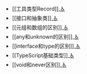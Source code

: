 - [[工具类型Record]]_[♿](./工具类型Record.md)
- [[接口和抽象类]]_[♿](./接口和抽象类.md)
- [[元组和数组的区别]]_[♿](./元组和数组的区别.md)
- [[any和unknown的区别]]_[♿](./any和unknown的区别.md)
- [[interface和type的区别]]_[♿](./interface和type的区别.md)
- [[TypeScript基础类型]]_[♿](./TypeScript基础类型.md)
- [[void和never区别]]_[♿](./void和never区别.md)
